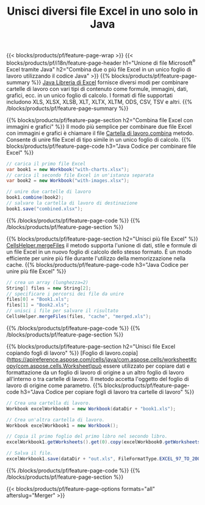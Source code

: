 ﻿---
title: Unisci diversi file Excel in uno solo in Java
url: /it/java/merger/
description: Unisci i file Excel utilizzando Java in più fogli o in un unico foglio. Unisci, combina o concatena documenti Excel anche in PDF, immagini e HTML.
---
{{< blocks/products/pf/feature-page-wrap >}}
{{< blocks/products/pf/i18n/feature-page-header h1="Unione di file Microsoft<sup>&reg;</sup> Excel tramite Java" h2="Combina due o più file Excel in un unico foglio di lavoro utilizzando il codice Java" >}}
{{% blocks/products/pf/feature-page-summary %}}
[Java Libreria di Excel](/cells/java/) fornisce diversi modi per combinare cartelle di lavoro con vari tipi di contenuto come formule, immagini, dati, grafici, ecc. in un unico foglio di calcolo. I formati di file supportati includono XLS, XLSX, XLSB, XLT, XLTX, XLTM, ODS, CSV, TSV e altri.
{{% /blocks/products/pf/feature-page-summary %}}

{{% blocks/products/pf/feature-page-section h2="Combina file Excel con immagini e grafici" %}}
Il modo più semplice per combinare due file Excel con immagini e grafici è chiamare il file [Cartella di lavoro.combina](https://apireference.aspose.com/cells/java/com.aspose.cells/workbook#combine(com.aspose.cells.Workbook)) metodo. Consente di unire file Excel di tipo simile in un unico foglio di calcolo.
{{% blocks/products/pf/feature-page-code h3="Java Codice per combinare file Excel" %}}

```cs
// carica il primo file Excel
var book1 = new Workbook("with-charts.xlsx");
// carica il secondo file Excel in un'istanza separata
var book2 = new Workbook("with-images.xlsx");

// unire due cartelle di lavoro
book1.combine(book2);
// salvare la cartella di lavoro di destinazione 
book1.save("combined.xlsx");

```
{{% /blocks/products/pf/feature-page-code %}}
{{% /blocks/products/pf/feature-page-section %}}

{{% blocks/products/pf/feature-page-section h2="Unisci più file Excel" %}}
[CellsHelper.mergeFiles](https://apireference.aspose.com/cells/java/com.aspose.cells/cellshelper#mergeFiles) il metodo supporta l'unione di dati, stile e formule di un file Excel in un nuovo foglio di calcolo dello stesso formato. È un modo efficiente per unire più file durante l'utilizzo della memorizzazione nella cache. 
{{% blocks/products/pf/feature-page-code h3="Java Codice per unire più file Excel" %}}

```cs
// crea un array (lunghezza=2)
String[] files = new String[2];
// specificare i percorsi dei file da unire
files[0] = "Book1.xls";
files[1] = "Book2.xls";
// unisci i file per salvare il risultato
CellsHelper.mergeFiles(files, "cache", "merged.xls");


```
{{% /blocks/products/pf/feature-page-code %}}
{{% /blocks/products/pf/feature-page-section %}}

{{% blocks/products/pf/feature-page-section h2="Unisci file Excel copiando fogli di lavoro" %}}
[Foglio di lavoro.copia](https://apireference.aspose.com/cells/java/com.aspose.cells/worksheet#copy(com.aspose.cells.Worksheet)può essere utilizzato per copiare dati e formattazione da un foglio di lavoro di origine a un altro foglio di lavoro all'interno o tra cartelle di lavoro. Il metodo accetta l'oggetto del foglio di lavoro di origine come parametro.
{{% blocks/products/pf/feature-page-code h3="Java Codice per copiare fogli di lavoro tra cartelle di lavoro" %}}

```cs
// Crea una cartella di lavoro.
Workbook excelWorkbook0 = new Workbook(dataDir + "book1.xls");

// Crea un'altra cartella di lavoro.
Workbook excelWorkbook1 = new Workbook();

// Copia il primo foglio del primo libro nel secondo libro.
excelWorkbook1.getWorksheets().get(0).copy(excelWorkbook0.getWorksheets().get(0));

// Salva il file.
excelWorkbook1.save(dataDir + "out.xls", FileFormatType.EXCEL_97_TO_2003);

```
{{% /blocks/products/pf/feature-page-code %}}
{{% /blocks/products/pf/feature-page-section %}}

{{< blocks/products/pf/feature-page-options formats="all" afterslug="Merger" >}}